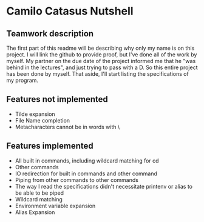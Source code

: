 # Camilo Catasus Nutshell
## Teamwork description
The first part of this readme will be describing why only my name is on this project.
I will link the github to provide proof, but I've done all of the work by myself.
My partner on the due date of the project informed me that he "was behind in the lectures", and just trying to pass with a D.
So this entire project has been done by myself. That aside, I'll start listing the specifications of my program.
## Features not implemented
* Tilde expansion
* File Name completion
* Metacharacters cannot be in words with \
## Features implemented
* All built in commands, including wildcard matching for cd
* Other commands
* IO redirection for built in commands and other command
* Piping from other commands to other commands
 * The way I read the specifications didn't necessitate printenv or alias to be able to be piped
* Wildcard matching
* Environment variable expansion
* Alias Expansion
